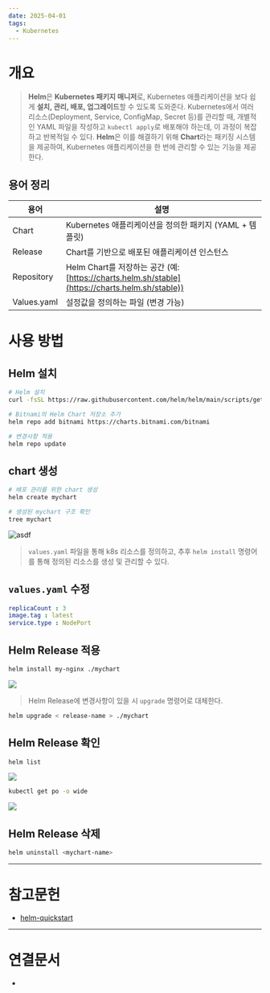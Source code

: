 ```yaml
---
date: 2025-04-01
tags:
  - Kubernetes
---
```

# 개요
> **Helm**은 **Kubernetes 패키지 매니저**로, Kubernetes 애플리케이션을 보다 쉽게 **설치, 관리, 배포, 업그레이드**할 수 있도록 도와준다. Kubernetes에서 여러 리소스(Deployment, Service, ConfigMap, Secret 등)를 관리할 때, 개별적인 YAML 파일을 작성하고 `kubectl apply`로 배포해야 하는데, 이 과정이 복잡하고 반복적일 수 있다. **Helm**은 이를 해결하기 위해 **Chart**라는 패키징 시스템을 제공하여, Kubernetes 애플리케이션을 한 번에 관리할 수 있는 기능을 제공한다.

## 용어 정리
| 용어          | 설명                                                                                      |
| ----------- | --------------------------------------------------------------------------------------- |
| Chart       | Kubernetes 애플리케이션을 정의한 패키지 (YAML + 템플릿)                                                 |
| Release     | Chart를 기반으로 배포된 애플리케이션 인스턴스                                                             |
| Repository  | Helm Chart를 저장하는 공간 (예: [https://charts.helm.sh/stable](https://charts.helm.sh/stable)) |
| Values.yaml | 설정값을 정의하는 파일 (변경 가능)                                                                    |

# 사용 방법
## Helm 설치
```sh
# Helm 설치
curl -fsSL https://raw.githubusercontent.com/helm/helm/main/scripts/get-helm-3 | bash

# Bitnami의 Helm Chart 저장소 추가 
helm repo add bitnami https://charts.bitnami.com/bitnami

# 변경사항 적용
helm repo update
```

## chart 생성
```sh
# 배포 관리를 위한 chart 생성
helm create mychart

# 생성된 mychart 구조 확인
tree mychart
```

![asdf](Blog/k8s%20-%20Helm/img01.png)

> `values.yaml` 파일을 통해 k8s 리소스를 정의하고, 추후 `helm install` 명령어를 통해 정의된 리소스를 생성 및 관리할 수 있다.

## `values.yaml` 수정
```yaml
replicaCount : 3
image.tag : latest
service.type : NodePort
```

## Helm Release 적용
```sh
helm install my-nginx ./mychart
```
![](Blog/k8s%20-%20Helm/img02.png)

> Helm Release에 변경사항이 있을 시 `upgrade` 명령어로 대체한다.

```sh
helm upgrade < release-name > ./mychart
```

## Helm Release 확인
```sh
helm list
```
![](Blog/k8s%20-%20Helm/img03.png)

```sh
kubectl get po -o wide
```
![](Blog/k8s%20-%20Helm/img04.png)

## Helm Release 삭제
```sh
helm uninstall <mychart-name>
```

---
# 참고문헌

- [helm-quickstart](https://helm.sh/docs/intro/quickstart/)

---
# 연결문서

- 